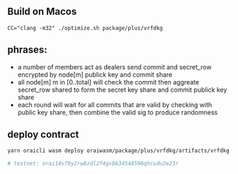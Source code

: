 ## Build on Macos

`CC="clang -m32" ./optimize.sh package/plus/vrfdkg`

## phrases:

- a number of members act as dealers send commit and secret_row encrypted by node[m] publick key and commit share
- all node[m] m in [0..total] will check the commit then aggreate secret_row shared to form the secret key share and commit publick key share
- each round will wait for all commits that are valid by checking with public key share, then combine the valid sig to produce randomness

## deploy contract

```bash
yarn oraicli wasm deploy oraiwasm/package/plus/vrfdkg/artifacts/vrfdkg.wasm --input '{"members": [{ "address": "orai15kjxk4yr4del2tjvm8vrz7ghzm8nflazsjq6ar", "pubkey": "A2JyjvCWNpj83BR+UbXkBSbSp7nW71V4hg4YlhqxZRJA" },{ "address": "orai107myn6xlt90rh8gky7zms5d082gyv759sxvmah", "pubkey": "AmgbPq+M9/qELxUEceBWrZ+Hbn1FoVAH6zZpWW5UVlWU" },{ "address": "orai1duexpl5m3vc6sjk4hm3ctlg5f67rfa6zgrfq25", "pubkey": "AnlknVYRFr6C//taaG6BYeInbdHBfB6jh4cxvU9GPOUi" },{"address":"orai1f7lqjezdrfgl9j978ut5u404dlk0tymqmzpmeu","pubkey":"ApcsaOP6SjoEtBKHXx9/NPBoBdN/C/h9ymxR0gBZIsuj"},{"address":"orai1fyjznczdrk3l7smre6g57fgm84n6qm6dvtj2l2","pubkey":"Ajv3EyhURIixYumrmSX4vujzCJXBbZy+8PBRUpiT0F86"}],"threshold": 2, "dealer": 3}' --label 'vrfdkg' --gas 6000000 --env .env.development

# testnet: orai14v79y2rw8zdl2f4gv8k34548596qhcudu2e23r
```
